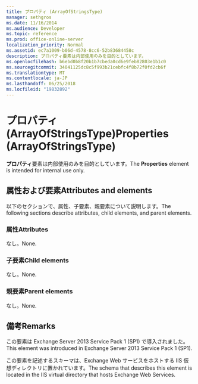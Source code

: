 ```yaml
---
title: プロパティ (ArrayOfStringsType)
manager: sethgros
ms.date: 11/16/2014
ms.audience: Developer
ms.topic: reference
ms.prod: office-online-server
localization_priority: Normal
ms.assetid: ec7a1009-b06d-4578-8cc6-52b83684458c
description: プロパティ要素は内部使用のみを目的としています。
ms.openlocfilehash: b6ebd0b8f20b1b7cbeda0cd6e9feb82803e1b1c0
ms.sourcegitcommit: 34041125dc8c5f993b21cebfc4f8b72f0fd2cb6f
ms.translationtype: MT
ms.contentlocale: ja-JP
ms.lasthandoff: 06/25/2018
ms.locfileid: "19832892"
---
```

# <a name="properties-arrayofstringstype"></a><span data-ttu-id="5b14a-103">プロパティ (ArrayOfStringsType)</span><span class="sxs-lookup"><span data-stu-id="5b14a-103">Properties (ArrayOfStringsType)</span></span>

<span data-ttu-id="5b14a-104">**プロパティ**要素は内部使用のみを目的としています。</span><span class="sxs-lookup"><span data-stu-id="5b14a-104">The **Properties** element is intended for internal use only.</span></span> 

## <a name="attributes-and-elements"></a><span data-ttu-id="5b14a-105">属性および要素</span><span class="sxs-lookup"><span data-stu-id="5b14a-105">Attributes and elements</span></span>

<span data-ttu-id="5b14a-106">以下のセクションで、属性、子要素、親要素について説明します。</span><span class="sxs-lookup"><span data-stu-id="5b14a-106">The following sections describe attributes, child elements, and parent elements.</span></span>
  
### <a name="attributes"></a><span data-ttu-id="5b14a-107">属性</span><span class="sxs-lookup"><span data-stu-id="5b14a-107">Attributes</span></span>

<span data-ttu-id="5b14a-108">なし。</span><span class="sxs-lookup"><span data-stu-id="5b14a-108">None.</span></span>
  
### <a name="child-elements"></a><span data-ttu-id="5b14a-109">子要素</span><span class="sxs-lookup"><span data-stu-id="5b14a-109">Child elements</span></span>

<span data-ttu-id="5b14a-110">なし。</span><span class="sxs-lookup"><span data-stu-id="5b14a-110">None.</span></span>
  
### <a name="parent-elements"></a><span data-ttu-id="5b14a-111">親要素</span><span class="sxs-lookup"><span data-stu-id="5b14a-111">Parent elements</span></span>

<span data-ttu-id="5b14a-112">なし。</span><span class="sxs-lookup"><span data-stu-id="5b14a-112">None.</span></span>
  
## <a name="remarks"></a><span data-ttu-id="5b14a-113">備考</span><span class="sxs-lookup"><span data-stu-id="5b14a-113">Remarks</span></span>

<span data-ttu-id="5b14a-114">この要素は Exchange Server 2013 Service Pack 1 (SP1) で導入されました。</span><span class="sxs-lookup"><span data-stu-id="5b14a-114">This element was introduced in Exchange Server 2013 Service Pack 1 (SP1).</span></span>
  
<span data-ttu-id="5b14a-115">この要素を記述するスキーマは、Exchange Web サービスをホストする IIS 仮想ディレクトリに置かれています。</span><span class="sxs-lookup"><span data-stu-id="5b14a-115">The schema that describes this element is located in the IIS virtual directory that hosts Exchange Web Services.</span></span>
  

